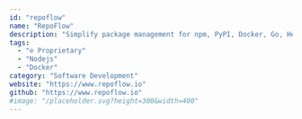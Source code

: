 ```yaml
---
id: "repoflow"
name: "RepoFlow"
description: "Simplify package management for npm, PyPI, Docker, Go, Helm, and more. Try it for free with 10GB storage, 10GB bandwidth, 100 packages, and unlimited users in the cloud, or self-hosted for personal use only."
tags:
  - "⊘ Proprietary"
  - "Nodejs"
  - "Docker"
category: "Software Development"
website: "https://www.repoflow.io"
github: "https://www.repoflow.io"
#image: "/placeholder.svg?height=300&width=400"
---
```


